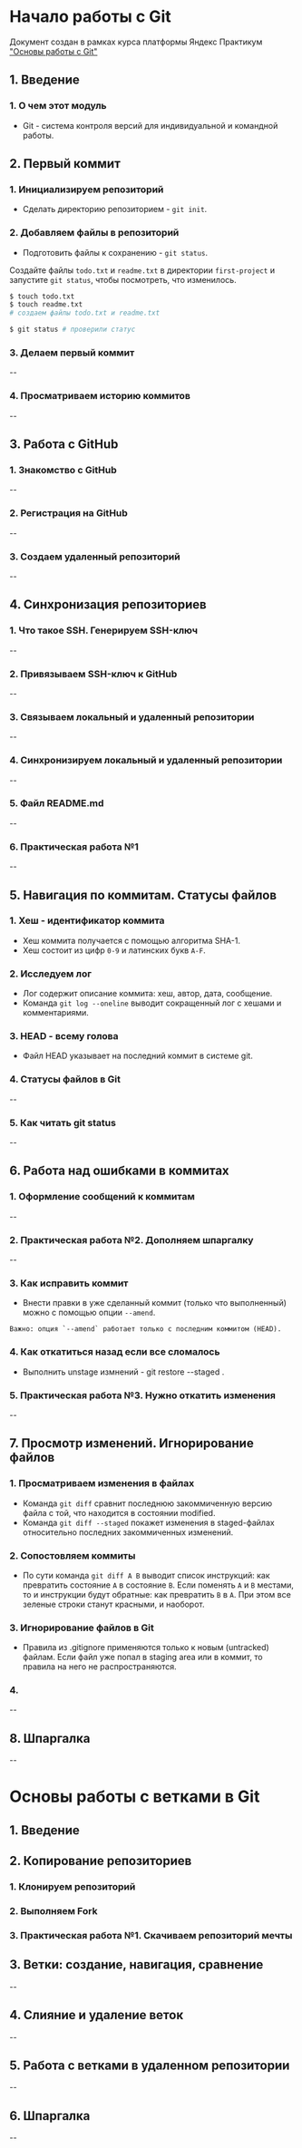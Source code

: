 # Начало работы с Git
Документ создан в рамках курса платформы Яндекс Практикум ["Основы работы с Git"](https://practicum.yandex.ru/git-basics/)
## 1. Введение
### 1. О чем этот модуль
* Git - система контроля версий для индивидуальной и командной работы.

## 2. Первый коммит
### 1. Инициализируем репозиторий
* Сделать директорию репозиторием - `git init`.
### 2. Добавляем файлы в репозиторий
* Подготовить файлы к сохранению - `git status`.

Создайте файлы `todo.txt` и `readme.txt` в директории `first-project` и запустите `git status`, чтобы посмотреть, что изменилось.

```bash
$ touch todo.txt
$ touch readme.txt
# создаем файлы todo.txt и readme.txt

$ git status # проверили статус
```
### 3. Делаем первый коммит
--
### 4. Просматриваем историю коммитов
--

## 3. Работа с GitHub
### 1. Знакомство с GitHub
--
### 2. Регистрация на GitHub
--
### 3. Создаем удаленный репозиторий
--

## 4. Синхронизация репозиториев
### 1. Что такое SSH. Генерируем SSH-ключ
--
### 2. Привязываем SSH-ключ к GitHub
--
### 3. Связываем локальный и удаленный репозитории
--
### 4. Синхронизируем локальный и удаленный репозитории
--
### 5. Файл README.md
--
### 6. Практическая работа №1
--

## 5. Навигация по коммитам. Статусы файлов
### 1. Хеш - идентификатор коммита
* Хеш коммита получается с помощью алгоритма SHA-1.
* Хеш состоит из цифр `0-9` и латинских букв `A-F`.
### 2. Исследуем лог
* Лог содержит описание коммита: хеш, автор, дата, сообщение.
* Команда `git log --oneline` выводит сокращенный лог с хешами и комментариями.
### 3. HEAD - всему голова
* Файл HEAD указывает на последний коммит в системе git.
### 4. Статусы файлов в Git
--
### 5. Как читать git status
--

## 6. Работа над ошибками в коммитах
### 1. Оформление сообщений к коммитам
--
### 2. Практическая работа №2. Дополняем шпаргалку
--
### 3. Как исправить коммит
* Внести правки в уже сделанный коммит (только что выполненный) можно с помощью опции `--amend`.
```
Важно: опция `--amend` работает только с последним коммитом (HEAD).
```
### 4. Как откатиться назад если все сломалось
* Выполнить unstage измнений - git restore --staged <file>.
### 5. Практическая работа №3. Нужно откатить изменения
--

## 7. Просмотр изменений. Игнорирование файлов
### 1. Просматриваем изменения в файлах
* Команда `git diff` сравнит последнюю закоммиченную версию файла с той, что находится в состоянии modified.
* Команда `git diff --staged` покажет изменения в staged-файлах относительно последних закоммиченных изменений.
### 2. Сопостовляем коммиты
* По сути команда `git diff A B` выводит список инструкций: как превратить состояние `A` в состояние `B`. Если поменять `A` и `B` местами, то и инструкции будут обратные: как превратить `B` в `A`. При этом все зеленые строки станут красными, и наоборот.
### 3. Игнорирование файлов в Git
* Правила из .gitignore применяются только к новым (untracked) файлам. Если файл уже попал в staging area или в коммит, то правила на него не распространяются.
### 4.
--
## 8. Шпаргалка
--

# Основы работы с ветками в Git
## 1. Введение
## 2. Копирование репозиториев
### 1. Клонируем репозиторий
### 2. Выполняем Fork
### 3. Практическая работа №1. Скачиваем репозиторий мечты

## 3. Ветки: создание, навигация, сравнение
--

## 4. Слияние и удаление веток
--

## 5. Работа с ветками в удаленном репозитории
--

## 6. Шпаргалка
--